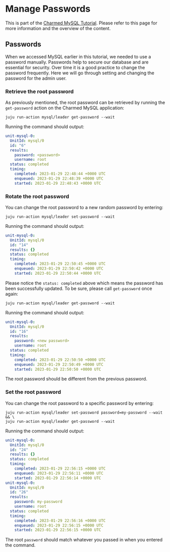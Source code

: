 # Manage Passwords

This is part of the [Charmed MySQL Tutorial](/t/charmed-mysql-tutorial-overview/9922?channel=8/edge). Please refer to this page for more information and the overview of the content.

## Passwords
When we accessed MySQL earlier in this tutorial, we needed to use a password manually. Passwords help to secure our database and are essential for security. Over time it is a good practice to change the password frequently. Here we will go through setting and changing the password for the admin user.

### Retrieve the root password
As previously mentioned, the root password can be retrieved by running the `get-password` action on the Charmed MySQL application:
```shell
juju run-action mysql/leader get-password --wait
```
Running the command should output:
```yaml
unit-mysql-0:
  UnitId: mysql/0
  id: "6"
  results:
    password: <password>
    username: root
  status: completed
  timing:
    completed: 2023-01-29 22:48:44 +0000 UTC
    enqueued: 2023-01-29 22:48:39 +0000 UTC
    started: 2023-01-29 22:48:43 +0000 UTC
```

### Rotate the root password
You can change the root password to a new random password by entering:
```shell
juju run-action mysql/leader set-password --wait
```
Running the command should output:
```yaml
unit-mysql-0:
  UnitId: mysql/0
  id: "14"
  results: {}
  status: completed
  timing:
    completed: 2023-01-29 22:50:45 +0000 UTC
    enqueued: 2023-01-29 22:50:42 +0000 UTC
    started: 2023-01-29 22:50:44 +0000 UTC
```
Please notice the `status: completed` above which means the password has been successfully updated. To be sure, please call `get-password` once again:
```shell
juju run-action mysql/leader get-password --wait
```
Running the command should output:
```yaml
unit-mysql-0:
  UnitId: mysql/0
  id: "16"
  results:
    password: <new password>
    username: root
  status: completed
  timing:
    completed: 2023-01-29 22:50:50 +0000 UTC
    enqueued: 2023-01-29 22:50:49 +0000 UTC
    started: 2023-01-29 22:50:50 +0000 UTC
```
The root password should be different from the previous password.

### Set the root password
You can change the root password to a specific password by entering:
```shell
juju run-action mysql/leader set-password password=my-password --wait && \
juju run-action mysql/leader get-password --wait
```
Running the command should output:
```yaml
unit-mysql-0:
  UnitId: mysql/0
  id: "24"
  results: {}
  status: completed
  timing:
    completed: 2023-01-29 22:56:15 +0000 UTC
    enqueued: 2023-01-29 22:56:11 +0000 UTC
    started: 2023-01-29 22:56:14 +0000 UTC
unit-mysql-0:
  UnitId: mysql/0
  id: "26"
  results:
    password: my-password
    username: root
  status: completed
  timing:
    completed: 2023-01-29 22:56:16 +0000 UTC
    enqueued: 2023-01-29 22:56:15 +0000 UTC
    started: 2023-01-29 22:56:15 +0000 UTC
```
The root `password` should match whatever you passed in when you entered the command.
